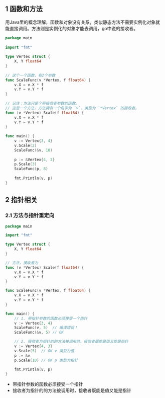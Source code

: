 ## 1 函数和方法
用Java里的概念理解，函数和对象没有关系，类似静态方法不需要实例化对象就能直接调用。方法则是实例化的对象才能去调用，go中说的接收者。
```go
package main  
  
import "fmt"  
  
type Vertex struct {  
    X, Y float64  
}  
  
// 这个一个函数，有2个参数  
func ScaleFunc(v *Vertex, f float64) {  
    v.X = v.X * f  
    v.Y = v.Y * f  
}  
  
// 记住：方法只是个带接收者参数的函数。  
// 这是一个方法，方法拥有一个名字为 `v`，类型为 `*Vertex` 的接收者。  
func (v *Vertex) Scale(f float64) {  
    v.X = v.X * f  
    v.Y = v.Y * f  
}  
  
func main() {  
    v := Vertex{3, 4}  
    v.Scale(2)  
    ScaleFunc(&v, 10)  
  
    p := &Vertex{4, 3}  
    p.Scale(3)  
    ScaleFunc(p, 8)  
  
    fmt.Println(v, p)  
}

```

## 2 指针相关

### 2.1 方法与指针重定向
```go
package main

import "fmt"

type Vertex struct {
	X, Y float64
}

// 方法，接收者为
func (v *Vertex) Scale(f float64) {
	v.X = v.X * f
	v.Y = v.Y * f
}

func ScaleFunc(v *Vertex, f float64) {
	v.X = v.X * f
	v.Y = v.Y * f
}

func main() {
	// 1. 带指针参数的函数必须接受一个指针
	v := Vertex{3, 4}
	ScaleFunc(v, 5)  // 编译错误！
	ScaleFunc(&v, 5) // OK

	// 2. 接收者为指针的的方法被调用时，接收者既能是值又能是指针
	v := Vertex{4, 3}
	v.Scale(5)  // OK v 类型为值
	p := &v
	p.Scale(10) // OK p 类型为指针

	fmt.Println(v, p)
}

```

- 带指针参数的函数必须接受一个指针
- 接收者为指针的的方法被调用时，接收者既能是值又能是指针